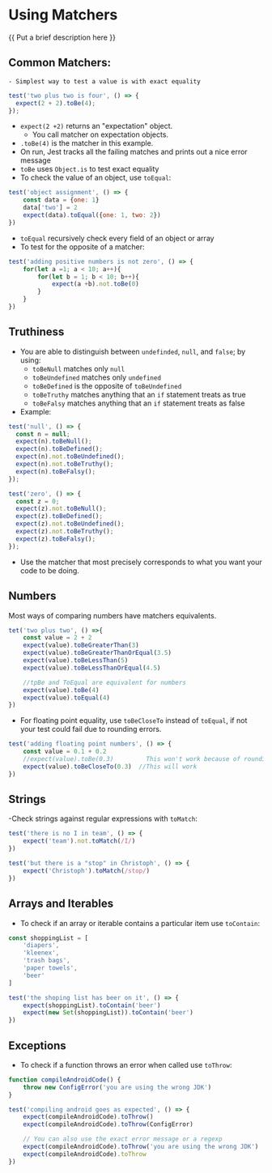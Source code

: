 # Using Matchers
{{ Put a brief description here }}
## Common Matchers:
    - Simplest way to test a value is with exact equality

```javascript
test('two plus two is four', () => {
  expect(2 + 2).toBe(4);
});
```

- `expect(2 +2)` returns an "expectation" object.
  - You call matcher on expectation objects.
- `.toBe(4)` is the matcher in this example.
- On run, Jest tracks all the failing matches and prints out a nice error message
- `toBe` uses `Object.is` to test exact equality
- To check the value of an object, use `toEqual`:
```javascript
test('object assignment', () => {
    const data = {one: 1}
    data['two'] = 2
    expect(data).toEqual({one: 1, two: 2})
})
```

- `toEqual` recursively check every field of an object or array
- To test for the opposite of a matcher:
```javascript
test('adding positive numbers is not zero', () => {
    for(let a =1; a < 10; a++){
        for(let b = 1; b < 10; b++){
            expect(a +b).not.toBe(0)
        }
    }
})
```

## Truthiness

- You are able to distinguish between `undefinded`, `null`, and `false`; by using:
  - `toBeNull` matches only `null`
  - `toBeUndefined` matches only `undefined`
  - `toBeDefined` is the opposite of `toBeUndefined`
  - `toBeTruthy` matches anything that an `if` statement treats as true
  - `toBeFalsy` matches anything that an `if` statement treats as false
- Example:
```javascript
test('null', () => {
  const n = null;
  expect(n).toBeNull();
  expect(n).toBeDefined();
  expect(n).not.toBeUndefined();
  expect(n).not.toBeTruthy();
  expect(n).toBeFalsy();
});

test('zero', () => {
  const z = 0;
  expect(z).not.toBeNull();
  expect(z).toBeDefined();
  expect(z).not.toBeUndefined();
  expect(z).not.toBeTruthy();
  expect(z).toBeFalsy();
});
```

- Use the matcher that most precisely corresponds to what you want your code to be doing. 

## Numbers
Most ways of comparing numbers have matchers equivalents.
```javascript
tet('two plus two', () =>{
    const value = 2 + 2
    expect(value).toBeGreaterThan(3)
    expect(value).toBeGreaterThanOrEqual(3.5)
    expect(value).toBeLessThan(5)
    expect(value).toBeLessThanOrEqual(4.5)

    //tpBe and ToEqual are equivalent for numbers
    expect(value).toBe(4)
    expect(value).toEqual(4)
})
```

- For floating point equality, use `toBeCloseTo` instead of `toEqual`, if not your test could fail due to rounding errors.
```javascript
test('adding floating point numbers', () => {
    const value = 0.1 + 0.2
    //expect(value).toBe(0.3)         This won't work because of rounding error
    expect(value).toBeCloseTo(0.3)  //This will work
})
```

## Strings
-Check strings against regular expressions with `toMatch`:

```javascript
test('there is no I in team', () => {
    expect('team').not.toMatch(/I/)
})

test('but there is a "stop" in Christoph', () => {
    expect('Christoph').toMatch(/stop/)
})
```

## Arrays and Iterables
- To check if an array or iterable contains a particular item use `toContain`:
```javascript
const shoppingList = [
    'diapers',
    'kleenex',
    'trash bags',
    'paper towels',
    'beer'
]

test('the shoping list has beer on it', () => {
    expect(shoppingList).toContain('beer')
    expect(new Set(shoppingList)).toContain('beer')
})
```

## Exceptions
- To check if a function throws an error when called use `toThrow`:

```javascript
function compileAndroidCode() {
    throw new ConfigError('you are using the wrong JDK')
}

test('compiling android goes as expected', () => {
    expect(compileAndroidCode).toThrow()
    expect(compileAndroidCode).toThrow(ConfigError)

    // You can also use the exact error message or a regexp
    expect(compileAndroidCode).toThrow('you are using the wrong JDK')
    expect(compileAndroidCode).toThrow
})
```